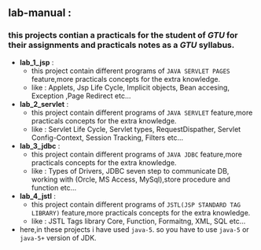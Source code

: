 ## lab-manual :
### this projects contian a practicals for the student of _GTU_ for their assignments and practicals notes as a _GTU_ syllabus.
   
- **lab_1_jsp** :
    - this project contain different programs of `JAVA SERVLET PAGES` feature,more practicals concepts for the extra knowledge.
    - like : Applets, Jsp Life Cycle, Implicit objects, Bean accesing, Exception ,Page Redirect etc... 
- **lab_2_servlet** :
    - this project contain different programs of `JAVA SERVLET` feature,more practicals concepts for the extra knowledge.
    - like : Servlet Life Cycle, Servlet types, RequestDispather, Servlet Config-Context, Session Tracking,
    Filters etc...
- **lab_3_jdbc** :
    - this project contain different programs of `JAVA JDBC` feature,more practicals concepts for the extra knowledge.
    - like : Types of Drivers, JDBC seven step to communicate DB, working with (Orcle, MS Access, MySql),store procedure and function  etc...
- **lab_4_jstl** :
    - this project contain different programs of `JSTL(JSP STANDARD TAG LIBRARY)` feature,more practicals concepts for the extra knowledge.
    - like : JSTL Tags library Core, Function, Formaitng, XML, SQL etc...
- here,in these projects i have used `java-5`. so you have to use `java-5` or `java-5+` version of JDK.



